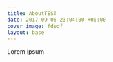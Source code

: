 ```yaml
---
title: AboutTEST
date: 2017-09-06 23:04:00 +00:00
cover_image: fdsdf
layout: base
---
```


Lorem ipsum